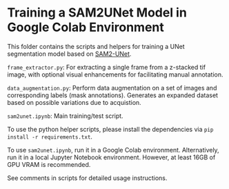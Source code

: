 # Training a SAM2UNet Model in Google Colab Environment

This folder contains the scripts and helpers for training a UNet segmentation model based on [SAM2-UNet](https://github.com/WZH0120/SAM2-UNet/tree/main).

`frame_extractor.py`: For extracting a single frame from a z-stacked tif image, with optional visual enhancements for facilitating manual annotation.

`data_augmentation.py`: Perform data augmentation on a set of images and corresponding labels (mask annotations). Generates an expanded dataset based on possible variations due to acquistion.

`sam2unet.ipynb`: Main training/test script.

To use the python helper scripts, please install the dependencies via `pip install -r requirements.txt`.

To use `sam2unet.ipynb`, run it in a Google Colab environment. Alternatively, run it in a local Jupyter Notebook environment. However, at least 16GB of GPU VRAM is recommended.

See comments in scripts for detailed usage instructions.
